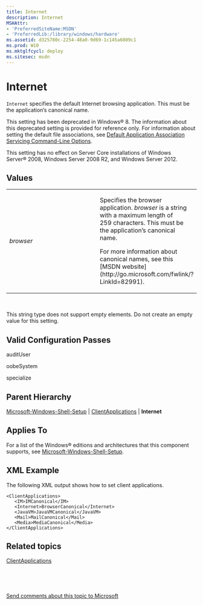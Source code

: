 ```yaml
---
title: Internet
description: Internet
MSHAttr:
- 'PreferredSiteName:MSDN'
- 'PreferredLib:/library/windows/hardware'
ms.assetid: d325780c-2254-48a0-9d69-1c145a6809c1
ms.prod: W10
ms.mktglfcycl: deploy
ms.sitesec: msdn
---
```


# Internet


`Internet` specifies the default Internet browsing application. This must be the application’s canonical name.

This setting has been deprecated in Windows® 8. The information about this deprecated setting is provided for reference only. For information about setting the default file associations, see [Default Application Association Servicing Command-Line Options](http://go.microsoft.com/fwlink/p/?LinkId=247509).

This setting has no effect on Server Core installations of Windows Server® 2008, Windows Server 2008 R2, and Windows Server 2012.

## Values


<table>
<colgroup>
<col width="50%" />
<col width="50%" />
</colgroup>
<tbody>
<tr class="odd">
<td><p><em>browser</em></p></td>
<td><p>Specifies the browser application. <em>browser</em> is a string with a maximum length of 259 characters. This must be the application’s canonical name.</p>
<p>For more information about canonical names, see this [MSDN website](http://go.microsoft.com/fwlink/?LinkId=82991).</p></td>
</tr>
</tbody>
</table>

 

This string type does not support empty elements. Do not create an empty value for this setting.

## Valid Configuration Passes


auditUser

oobeSystem

specialize

## Parent Hierarchy


[Microsoft-Windows-Shell-Setup](microsoft-windows-shell-setup-win7-microsoft-windows-shell-setup.md) | [ClientApplications](microsoft-windows-shell-setupclientapplications.md) | **Internet**

## Applies To


For a list of the Windows® editions and architectures that this component supports, see [Microsoft-Windows-Shell-Setup](microsoft-windows-shell-setup-win7-microsoft-windows-shell-setup.md).

## XML Example


The following XML output shows how to set client applications.

``` syntax
<ClientApplications>
   <IM>IMCanonical</IM>
   <Internet>BrowserCanonical</Internet>
   <JavaVM>JavaVMCanonical</JavaVM>
   <Mail>MailCanonical</Mail>
   <Media>MediaCanonical</Media>
</ClientApplications>
```

## Related topics


[ClientApplications](microsoft-windows-shell-setupclientapplications.md)

 

 

[Send comments about this topic to Microsoft](mailto:wsddocfb@microsoft.com?subject=Documentation%20feedback%20%5Bp_unattend\p_unattend%5D:%20Internet%20%20RELEASE:%20%2810/3/2016%29&body=%0A%0APRIVACY%20STATEMENT%0A%0AWe%20use%20your%20feedback%20to%20improve%20the%20documentation.%20We%20don't%20use%20your%20email%20address%20for%20any%20other%20purpose,%20and%20we'll%20remove%20your%20email%20address%20from%20our%20system%20after%20the%20issue%20that%20you're%20reporting%20is%20fixed.%20While%20we're%20working%20to%20fix%20this%20issue,%20we%20might%20send%20you%20an%20email%20message%20to%20ask%20for%20more%20info.%20Later,%20we%20might%20also%20send%20you%20an%20email%20message%20to%20let%20you%20know%20that%20we've%20addressed%20your%20feedback.%0A%0AFor%20more%20info%20about%20Microsoft's%20privacy%20policy,%20see%20http://privacy.microsoft.com/default.aspx. "Send comments about this topic to Microsoft")





